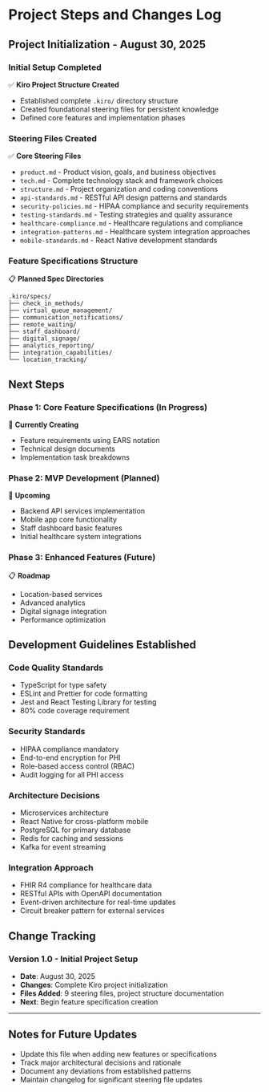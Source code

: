 # Project Steps and Changes Log

## Project Initialization - August 30, 2025

### Initial Setup Completed
✅ **Kiro Project Structure Created**
- Established complete `.kiro/` directory structure
- Created foundational steering files for persistent knowledge
- Defined core features and implementation phases

### Steering Files Created
✅ **Core Steering Files**
- `product.md` - Product vision, goals, and business objectives
- `tech.md` - Complete technology stack and framework choices
- `structure.md` - Project organization and coding conventions
- `api-standards.md` - RESTful API design patterns and standards
- `security-policies.md` - HIPAA compliance and security requirements
- `testing-standards.md` - Testing strategies and quality assurance
- `healthcare-compliance.md` - Healthcare regulations and compliance
- `integration-patterns.md` - Healthcare system integration approaches
- `mobile-standards.md` - React Native development standards

### Feature Specifications Structure
📋 **Planned Spec Directories**
```
.kiro/specs/
├── check_in_methods/
├── virtual_queue_management/
├── communication_notifications/
├── remote_waiting/
├── staff_dashboard/
├── digital_signage/
├── analytics_reporting/
├── integration_capabilities/
└── location_tracking/
```

## Next Steps

### Phase 1: Core Feature Specifications (In Progress)
🔄 **Currently Creating**
- Feature requirements using EARS notation
- Technical design documents
- Implementation task breakdowns

### Phase 2: MVP Development (Planned)
📅 **Upcoming**
- Backend API services implementation
- Mobile app core functionality
- Staff dashboard basic features
- Initial healthcare system integrations

### Phase 3: Enhanced Features (Future)
📋 **Roadmap**
- Location-based services
- Advanced analytics
- Digital signage integration
- Performance optimization

## Development Guidelines Established

### Code Quality Standards
- TypeScript for type safety
- ESLint and Prettier for code formatting
- Jest and React Testing Library for testing
- 80% code coverage requirement

### Security Standards
- HIPAA compliance mandatory
- End-to-end encryption for PHI
- Role-based access control (RBAC)
- Audit logging for all PHI access

### Architecture Decisions
- Microservices architecture
- React Native for cross-platform mobile
- PostgreSQL for primary database
- Redis for caching and sessions
- Kafka for event streaming

### Integration Approach
- FHIR R4 compliance for healthcare data
- RESTful APIs with OpenAPI documentation
- Event-driven architecture for real-time updates
- Circuit breaker pattern for external services

## Change Tracking

### Version 1.0 - Initial Project Setup
- **Date**: August 30, 2025
- **Changes**: Complete Kiro project initialization
- **Files Added**: 9 steering files, project structure documentation
- **Next**: Begin feature specification creation

---

## Notes for Future Updates
- Update this file when adding new features or specifications
- Track major architectural decisions and rationale
- Document any deviations from established patterns
- Maintain changelog for significant steering file updates